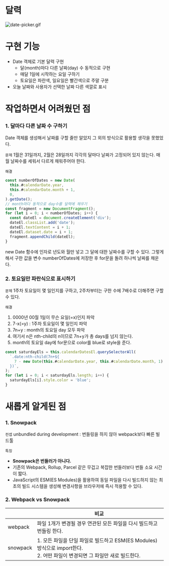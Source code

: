 # 달력

![date-picker.gif](https://s3.us-west-2.amazonaws.com/secure.notion-static.com/9c2290cd-fb4d-4639-ade6-74ecdb68ff0e/date-picker.gif?X-Amz-Algorithm=AWS4-HMAC-SHA256&X-Amz-Content-Sha256=UNSIGNED-PAYLOAD&X-Amz-Credential=AKIAT73L2G45EIPT3X45%2F20230116%2Fus-west-2%2Fs3%2Faws4_request&X-Amz-Date=20230116T073817Z&X-Amz-Expires=86400&X-Amz-Signature=c6fa3306e2d26e5eac888c9f9acebd4bd76d1887d5643b80552e178d2c621e9c&X-Amz-SignedHeaders=host&x-id=GetObject)

# 구현 기능

- Date 객체로 기본 달력 구현
  - 달(month)마다 다른 날짜(day) 수 동적으로 구현
  - 매달 1일에 시작하는 요일 구하기
  - 토요일은 파란색, 일요일은 빨간색으로 주말 구분
- 오늘 날짜와 사용자가 선택한 날짜 다른 색깔로 표시

# 작업하면서 어려웠던 점

### 1. 달마다 다른 날짜 수 구하기

Date 객체를 생성해서 날짜를 구할 줄만 알았지 그 외의 방식으로 활용할 생각을 못했었다.

`문제` 1월은 31일까지, 2월은 28일까지 각각의 달마다 날짜가 고정되어 있지 않는다. 매월 날짜수를 세워서 다르게 채워주어야 한다.

`해결`

```jsx
const numberOfDates = new Date(
  this.#calendarDate.year,
  this.#calendarDate.month + 1,
  0,
).getDate();
// month마다 동적으로 day수를 달력에 채우기
const fragment = new DocumentFragment();
for (let i = 0; i < numberOfDates; i++) {
  const dateEl = document.createElement('div');
  dateEl.classList.add('date');
  dateEl.textContent = i + 1;
  dateEl.dataset.date = i + 1;
  fragment.appendChild(dateEl);
}
```

new Date 함수에 인자로 년도와 월만 넣고 그 달에 대한 날짜수를 구할 수 있다. 그렇게 해서 구한 값을 변수 numberOfDates에 저장한 후 for문을 돌려 하나씩 날짜를 채운다.

### 2. 토요일만 파란식으로 표시하기

`문제` 1주차 토요일이 몇 일인지를 구하고, 2주차부터는 구한 수에 7배수로 더해주면 구할 수 있다.

`해결`

1. 0000년 00월 1일이 무슨 요일(=x)인지 파악
2. 7-x(=y) : 1주차 토요일이 몇 일인지 파악
3. 7n+y : month의 토요일 day 모두 파악
4. 여기서 n은 nth-child의 n이므로 7n+y가 총 days를 넘지 않는다.
5. month의 토요일 day에 for문으로 color를 blue로 style을 준다.

```jsx
const saturdayEls = this.calendarDatesEl.querySelectorAll(
  `.date:nth-child(7n+${
    7 - new Date(this.#calendarDate.year, this.#calendarDate.month, 1).getDay()
  })`,
);
for (let i = 0; i < saturdayEls.length; i++) {
  saturdayEls[i].style.color = 'blue';
}
```

# 새롭게 알게된 점

### 1. Snowpack

`컨셉` unbundled during development : 번들링을 하지 않아 webpack보다 빠른 빌드툴

`특징`

- **Snowpack은 번들러가 아니다.**
- 기존의 Webpack, Rollup, Parcel 같은 무겁고 복잡한 번들러보다 번들 소요 시간이 짧다.
- JavaScript의 ESM(ES Modules)을 활용하여 동일 파일을 다시 빌드하지 않는 최초의 빌드 시스템을 생성해 변경사항을 브라우저에 즉시 적용할 수 있다.

### 2. Webpack vs Snowpack

|  | 비교 |
| --- | --- |
| webpack | 파일 1개가 변경될 경우 연관된 모든 파일을 다시 빌드하고 번들링 한다. |
| snowpack | 1. 모든 파일을 단일 파일로 빌드하고 ESM(ES Modules)방식으로 import한다.<br>2. 어떤 파일이 변경되면 그 파일만 새로 빌드한다. |
